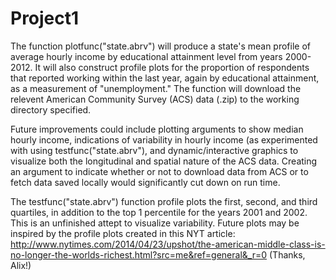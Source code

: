 Project1
========

The function plotfunc("state.abrv") will produce a state's mean profile of average hourly income by educational attainment level from years 2000-2012. It will also construct profile plots for the proportion of respondents that reported working within the last year, again by educational attainment, as a measurement of "unemployment." The function will download the relevent American Community Survey (ACS) data (.zip) to the working directory specified.

Future improvements could include plotting arguments to show median hourly income, indications of variability in hourly income (as experimented with using testfunc("state.abrv"), and dynamic/interactive graphics to visualize both the longitudinal and spatial nature of the ACS data. Creating an argument to indicate whether or not to download data from ACS or to fetch data saved locally would significantly cut down on run time.

The testfunc("state.abrv") function profile plots the first, second, and third quartiles, in addition to the top 1 percentile for the years 2001 and 2002. This is an unfinished attept to visualize variability. Future plots may be inspired by the profile plots created in this NYT article:
http://www.nytimes.com/2014/04/23/upshot/the-american-middle-class-is-no-longer-the-worlds-richest.html?src=me&ref=general&_r=0
(Thanks, Alix!)

